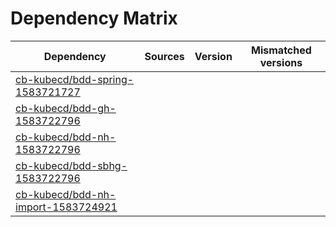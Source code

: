 # Dependency Matrix

Dependency | Sources | Version | Mismatched versions
---------- | ------- | ------- | -------------------
[cb-kubecd/bdd-spring-1583721727](https://github.com/cb-kubecd/bdd-spring-1583721727.git) |  | []() | 
[cb-kubecd/bdd-gh-1583722796](https://github.com/cb-kubecd/bdd-gh-1583722796.git) |  | []() | 
[cb-kubecd/bdd-nh-1583722796](https://github.com/cb-kubecd/bdd-nh-1583722796.git) |  | []() | 
[cb-kubecd/bdd-sbhg-1583722796](https://github.com/cb-kubecd/bdd-sbhg-1583722796.git) |  | []() | 
[cb-kubecd/bdd-nh-import-1583724921](https://github.com/cb-kubecd/bdd-nh-import-1583724921.git) |  | []() | 
